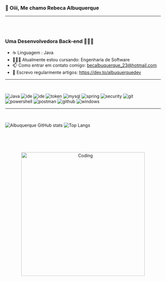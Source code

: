 
  


### 👋 Oiii, Me chamo Rebeca Albuquerque   

----------------------------------------------------------------
<br><br>

                              
###    Uma Desenvolvedora Back-end  👩🏻‍💻


- ☕ Linguagem : Java    
- 👩🏻‍💻 Atualmente estou cursando:  Engenharia de Software
- 📫 Como entrar em contato comigo: becalbuquerque_23@hotmail.com
- 📝 Escrevo regularmente artigos: https://dev.to/albuquerquedev 



---------------------------------------------------------------------------------------------------------------------------------------------------------------------------

<br>



![Java](https://img.shields.io/badge/Java-000?style=for-the-badge&logo=java) 
![ide](https://img.shields.io/badge/Eclipse-2C2255?style=for-the-badge&logo=eclipse&logoColor=white) 
![ide](https://img.shields.io/badge/Visual_Studio-5C2D91?style=for-the-badge&logo=visual%20studio&logoColor=white)
![token](https://img.shields.io/badge/json%20web%20tokens-323330?style=for-the-badge&logo=json-web-tokens&logoColor=pink) 
![mysql](https://img.shields.io/badge/MySQL-00000F?style=for-the-badge&logo=mysql&logoColor=white) 
![spring](https://img.shields.io/badge/Spring-6DB33F?style=for-the-badge&logo=spring&logoColor=white)
![security](https://img.shields.io/badge/Spring_Security-6DB33F?style=for-the-badge&logo=Spring-Security&logoColor=white)
![git](https://img.shields.io/badge/GIT-E44C30?style=for-the-badge&logo=git&logoColor=white) 
![powershell](https://img.shields.io/badge/powershell-5391FE?style=for-the-badge&logo=powershell&logoColor=white)
![postman](https://img.shields.io/badge/Postman-FF6C37?style=for-the-badge&logo=postman&logoColor=white)
![github](https://img.shields.io/badge/GitHub-100000?style=for-the-badge&logo=github&logoColor=white)
![windows](https://img.shields.io/badge/Windows-0078D6?style=for-the-badge&logo=windows&logoColor=white)








---------------------------------------------------------------------------------------------------------------------------------

<br>



![Albuquerque GitHub stats](https://github-readme-stats.vercel.app/api?username=AlbuquerqueRebeca&show_icons=true&theme=radical) ![Top Langs](https://github-readme-stats-git-masterrstaa-rickstaa.vercel.app/api/top-langs/?username=AlbuquerqueRebeca&layout=compact&bg_color=000&border_color=30A3DC&title_color=E94D5F&text_color=FFF)








<br><br><br>



<p align="center">
  <img alt="Coding" width="400" src="https://i.pinimg.com/originals/f5/36/01/f53601133f236d1cb167ac19f05a3d60.gif">
</p>


                                                                                                      
                                                                
  








 







